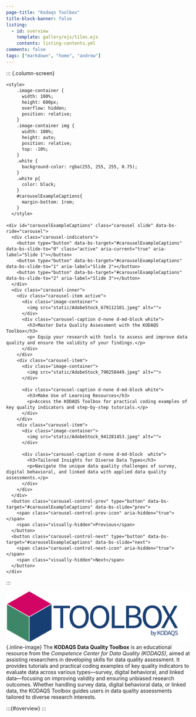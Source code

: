 ```yaml
---
page-title: "Kodaqs Toolbox"
title-block-banner: false
listing:
  - id: overview
    template: gallery/ejs/tiles.ejs
    contents: listing-contents.yml
comments: false
tags: ["markdown", "home", "andrew"]
---
```



::: {.column-screen}
```{=html}
<style>
    .image-container {
      width: 100%;
      height: 600px;
      overflow: hidden;
      position: relative;
    }
    .image-container img {
      width: 100%; 
      height: auto;
      position: relative;
      top: -10%; 
    }
    .white {
      background-color: rgba(255, 255, 255, 0.75);
    }
    .white p{
      color: black;
    }
    #carouselExampleCaptions{
      margin-bottom: 1rem;
    }
  </style>

<div id="carouselExampleCaptions" class="carousel slide" data-bs-ride="carousel">
  <div class="carousel-indicators">
    <button type="button" data-bs-target="#carouselExampleCaptions" data-bs-slide-to="0" class="active" aria-current="true" aria-label="Slide 1"></button>
    <button type="button" data-bs-target="#carouselExampleCaptions" data-bs-slide-to="1" aria-label="Slide 2"></button>
    <button type="button" data-bs-target="#carouselExampleCaptions" data-bs-slide-to="2" aria-label="Slide 3"></button>
  </div>
  <div class="carousel-inner">
    <div class="carousel-item active">
      <div class="image-container">
        <img src="static/AdobeStock_679112101.jpeg" alt="">
      </div>
      <div class="carousel-caption d-none d-md-block white">
        <h3>Master Data Quality Assessment with the KODAQS Toolbox</h3>
        <p> Equip your research with tools to assess and improve data quality and ensure the validity of your findings.</p>
      </div>
    </div>
    <div class="carousel-item">
      <div class="image-container">
        <img src="static/AdobeStock_790258449.jpeg" alt="">
      </div>

      <div class="carousel-caption d-none d-md-block white">
        <h3>Make Use of Learning Resources</h3>
        <p>Access the KODAQS Toolbox for practical coding examples of key quality indicators and step-by-step tutorials.</p>
      </div>
    </div>
    <div class="carousel-item">
      <div class="image-container">
        <img src="static/AdobeStock_941281453.jpeg" alt="">
      </div>

      <div class="carousel-caption d-none d-md-block  white">
        <h3>Tailored Insights for Diverse Data Types</h3>
        <p>Navigate the unique data quality challenges of survey, digital behavioral, and linked data with applied data quality assessments.</p>
      </div>
    </div>
  </div>
  <button class="carousel-control-prev" type="button" data-bs-target="#carouselExampleCaptions" data-bs-slide="prev">
    <span class="carousel-control-prev-icon" aria-hidden="true"></span>
    <span class="visually-hidden">Previous</span>
  </button>
  <button class="carousel-control-next" type="button" data-bs-target="#carouselExampleCaptions" data-bs-slide="next">
    <span class="carousel-control-next-icon" aria-hidden="true"></span>
    <span class="visually-hidden">Next</span>
  </button>
</div>
```
:::


![](img/toolbox_logo.png){.inline-image}
The **KODAQS Data Quality Toolbox** is an educational resource from the _Competence Center for Data Quality (KODAQS)_, aimed at assisting researchers in developing skills for data quality assessment. It provides tutorials and practical coding examples of key quality indicators to evaluate data across various types—survey, digital behavioral, and linked data—focusing on improving validity and ensuring unbiased research outcomes. Whether handling survey data, digital behavioral data, or linked data, the KODAQS Toolbox guides users in data quality assessments tailored to diverse research interests.

:::{#overview}
:::